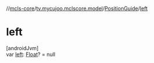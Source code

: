 //[mcls-core](../../../index.md)/[tv.mycujoo.mclscore.model](../index.md)/[PositionGuide](index.md)/[left](left.md)

# left

[androidJvm]\
var [left](left.md): [Float](https://kotlinlang.org/api/latest/jvm/stdlib/kotlin/-float/index.html)? = null

